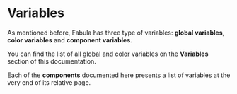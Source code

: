 # Variables

As mentioned before, Fabula has three type of variables: **global variables**, **color variables** and **component variables**.

You can find the list of all [global](/docs/variables/globals) and [color](/docs/variables/colors) variables on the **Variables** section of this documentation.

Each of the **components** documented here presents a list of variables at the very end of its relative page.